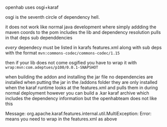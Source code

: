 openhab uses osgi+karaf

osgi is the seventh circle of dependency hell.

it does not work like normal java development where simply addding the maven coords to
the pom includes the lib and dependency resolution pulls in that deps sub dependdencies

*every* dependecy must be listed in karafs features.xml along with sub deps with
the format `mvn:commons-codec/commons-codec/1.15`

then if your lib does not come osgified you have to wrap it with 
`wrap:mvn:com.adeptues/p100/0.0.1-SNAPSHOT`

when building the addon and installing the jar file no dependencies are installed
when putting the jar in the /addons folder they are only installed when the
karaf runtime looks at the features.xml and pulls them in during normal deployment
however you can build a .kar karaf archive which includes the dependency information
but the openhabteam does not like this


Message: org.apache.karaf.features.internal.util.MultiException: Error:
means you need to wrap in the features.xml as above 